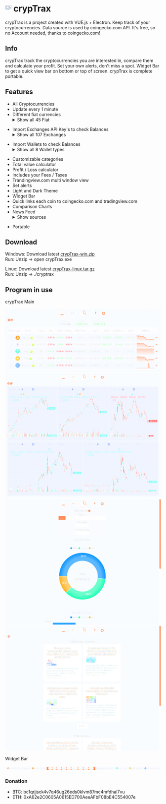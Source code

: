 # <img src="https://i.ibb.co/qDV0yfQ/icon.png" data-canonical-src="https://i.ibb.co/qDV0yfQ/icon.png" width="20" height="20" /> crypTrax

crypTrax is a project created with VUE.js + Electron. Keep track of your cryptocurrencies. Data source is used by coingecko.com API. It's free, so no Account needed, thanks to coingecko.com!

## Info

crypTrax track the cryptocurrencies you are interested in, compare them and calculate your profit. Set your own alerts, don't miss a spot. Widget Bar to get a quick view bar on bottom or top of screen. crypTrax is complete portable.

## Features
- All Cryptocurrencies
- Update every 1 minute
- Different fiat currencies <details><summary>Show all 45 Fiat</summary>
    * US Dollar
    * Euro
    * Indonesian Rupiah
    * South Korean Won
    * Chinese Yuan
    * New Taiwan Dollar
    * Japanese Yen
    * United Arab Emirates Dirham
    * Argentine Peso
    * Australian Dollar
    * Bangladeshi Taka
    * Bahraini Dinar
    * Bermudian Dollar
    * Brazil Real
    * Canadian Dollar
    * Swiss Franc
    * Chilean Peso
    * Czech Koruna
    * Danish Krone
    * British Pound Sterling
    * Hong Kong Dollar
    * Hungarian Forint
    * Israeli New Shekel
    * Indian Rupee
    * Kuwaiti Dinar
    * Sri Lankan Rupee
    * Burmese Kyat
    * Malaysian Ringgit
    * Nigerian Naira
    * Norwegian Krone
    * New Zealand Dollar
    * Philippine Peso
    * Pakistani Rupee
    * Polish Zloty
    * Saudi Riyal
    * Swedish Krona
    * Singapore Dollar
    * Thai Baht
    * Turkish Lira
    * Ukrainian hryvnia
    * Venezuelan bolívar fuerte
    * Vietnamese đồng
    * South African Rand
    * Russian Ruble
</details>

- Import Exchanges API Key's to check Balances<details><summary>Show all 107 Exchanges</summary>
    * ![](https://user-images.githubusercontent.com/51840849/76173629-fc67fb00-61b1-11ea-84fe-f2de582f58a3.jpg)
    * ![](https://user-images.githubusercontent.com/1294454/40811661-b6eceae2-653a-11e8-829e-10bfadb078cf.jpg)
    * ![](https://user-images.githubusercontent.com/1294454/44539184-29f26e00-a70c-11e8-868f-e907fc236a7c.jpg)
    * ![](https://user-images.githubusercontent.com/1294454/41764625-63b7ffde-760a-11e8-996d-a6328fa9347a.jpg)
    * ![](https://user-images.githubusercontent.com/1294454/27766817-e9456312-5ee6-11e7-9b3c-b628ca5626a5.jpg)
    * ![](https://user-images.githubusercontent.com/1294454/47380619-8a029200-d706-11e8-91e0-8a391fe48de3.jpg)
    * ![](https://user-images.githubusercontent.com/1294454/94507548-a83d6a80-0218-11eb-9998-28b9cec54165.jpg)
    * ![](https://user-images.githubusercontent.com/51840849/89731817-b3fb8480-da52-11ea-817f-783b08aaf32b.jpg)
    * ![](https://user-images.githubusercontent.com/1294454/28208429-3cacdf9a-6896-11e7-854e-4c79a772a30f.jpg)
    * ![](https://user-images.githubusercontent.com/51840849/87182090-1e9e9080-c2ec-11ea-8e49-563db9a38f37.jpg)
    * ![](https://user-images.githubusercontent.com/1294454/70423869-6839ab00-1a7f-11ea-8f94-13ae72c31115.jpg)
    * ![](https://user-images.githubusercontent.com/1294454/146103275-c39a34d9-68a4-4cd2-b1f1-c684548d311b.jpg)
    * ![](https://user-images.githubusercontent.com/51840849/87591171-9a377d80-c6f0-11ea-94ac-97a126eac3bc.jpg)
    * ![](https://user-images.githubusercontent.com/1294454/67149189-df896480-f2b0-11e9-8816-41593e17f9ec.jpg)
    * ![](https://user-images.githubusercontent.com/1294454/58385970-794e2d80-8001-11e9-889c-0567cd79b78e.jpg)
    * ![](https://user-images.githubusercontent.com/1294454/83718672-36745c00-a63e-11ea-81a9-677b1f789a4d.jpg)
    * ![](https://user-images.githubusercontent.com/51840849/87443317-01c0d080-c5fe-11ea-95c2-9ebe1a8fafd9.jpg)
    * ![](https://user-images.githubusercontent.com/1294454/27837060-e7c58714-60ea-11e7-9192-f05e86adb83f.jpg)
    * ![](https://user-images.githubusercontent.com/1294454/92337550-2b085500-f0b3-11ea-98e7-5794fb07dd3b.jpg)
    * ![](https://user-images.githubusercontent.com/1294454/27766244-e328a50c-5ed2-11e7-947b-041416579bb3.jpg)
    * ![](https://user-images.githubusercontent.com/51840849/76547799-daff5b80-649e-11ea-87fb-3be9bac08954.jpg)
    * ![](https://user-images.githubusercontent.com/1294454/108623144-67a3ef00-744e-11eb-8140-75c6b851e945.jpg)
    * ![](https://user-images.githubusercontent.com/1294454/61511972-24c39f00-aa01-11e9-9f7c-471f1d6e5214.jpg)
    * ![](https://user-images.githubusercontent.com/1294454/150730761-1a00e5e0-d28c-480f-9e65-089ce3e6ef3b.jpg)
    * ![](https://user-images.githubusercontent.com/51840849/77257418-3262b000-6c85-11ea-8fb8-20bdf20b3592.jpg)
    * ![](https://user-images.githubusercontent.com/1294454/69354403-1d532180-0c91-11ea-88ed-44c06cefdf87.jpg)
    * ![](https://user-images.githubusercontent.com/51840849/87295553-1160ec00-c50e-11ea-8ea0-df79276a9646.jpg)
    * ![](https://user-images.githubusercontent.com/1294454/129991357-8f47464b-d0f4-41d6-8a82-34122f0d1398.jpg)
    * ![](https://user-images.githubusercontent.com/1294454/69436317-31128c80-0d52-11ea-91d1-eb7bb5818812.jpg)
    * ![](https://user-images.githubusercontent.com/51840849/87182089-1e05fa00-c2ec-11ea-8da9-cc73b45abbbc.jpg)
    * ![](https://user-images.githubusercontent.com/1294454/76137448-22748a80-604e-11ea-8069-6e389271911d.jpg)
    * ![](https://user-images.githubusercontent.com/1294454/38063602-9605e28a-3302-11e8-81be-64b1e53c4cfb.jpg)
    * ![](https://user-images.githubusercontent.com/1294454/45798859-1a872600-bcb4-11e8-8746-69291ce87b04.jpg)
    * ![](https://user-images.githubusercontent.com/51840849/87295551-102fbf00-c50e-11ea-90a9-462eebba5829.jpg)
    * ![](https://user-images.githubusercontent.com/1294454/152485636-38b19e4a-bece-4dec-979a-5982859ffc04.jpg)
    * ![](https://user-images.githubusercontent.com/1294454/85225056-221eb600-b3d7-11ea-930d-564d2690e3f6.jpg)
    * ![](https://user-images.githubusercontent.com/1294454/32859187-cd5214f0-ca5e-11e7-967d-96568e2e2bd1.jpg)
    * ![](https://user-images.githubusercontent.com/1294454/27766442-8ddc33b0-5ed8-11e7-8b98-f786aef0f3c9.jpg)
    * ![](https://user-images.githubusercontent.com/51840849/87460806-1c9f3f00-c616-11ea-8c46-a77018a8f3f4.jpg)
    * ![](https://user-images.githubusercontent.com/51840849/87153930-f0f02200-c2c0-11ea-9c0a-40337375ae89.jpg)
    * ![](https://user-images.githubusercontent.com/1294454/47813922-6f12cc00-dd5d-11e8-97c6-70f957712d47.jpg)
    * ![](https://user-images.githubusercontent.com/1294454/69680782-03fd0b80-10bd-11ea-909e-7f603500e9cc.jpg)
    * ![](https://user-images.githubusercontent.com/1294454/66732963-8eb7dd00-ee66-11e9-849b-10d9282bb9e0.jpg)
    * ![](https://user-images.githubusercontent.com/1294454/27766132-978a7bd8-5ece-11e7-9540-bc96d1e9bbb8.jpg)
    * ![](https://user-images.githubusercontent.com/1294454/67288762-2f04a600-f4e6-11e9-9fd6-c60641919491.jpg)
    * ![](https://user-images.githubusercontent.com/1294454/27766555-8eaec20e-5edc-11e7-9c5b-6dc69fc42f5e.jpg)
    * ![](https://user-images.githubusercontent.com/51840849/87460811-1e690280-c616-11ea-8652-69f187305add.jpg)
    * ![](https://user-images.githubusercontent.com/1294454/117201933-e7a6e780-adf5-11eb-9d80-98fc2a21c3d6.jpg)
    * ![](https://user-images.githubusercontent.com/1294454/148647666-c109c20b-f8ac-472f-91c3-5f658cb90f49.jpeg)
    * ![](https://user-images.githubusercontent.com/51840849/87182088-1d6d6380-c2ec-11ea-9c64-8ab9f9b289f5.jpg)
    * ![](https://user-images.githubusercontent.com/51840849/87070508-9358c880-c221-11ea-8dc5-5391afbbb422.jpg)
    * ![](https://user-images.githubusercontent.com/1294454/27766119-3593220e-5ece-11e7-8b3a-5a041f6bcc3f.jpg)
    * ![](https://user-images.githubusercontent.com/1294454/29604020-d5483cdc-87ee-11e7-94c7-d1a8d9169293.jpg)
    * ![](https://user-images.githubusercontent.com/1294454/37808081-b87f2d9c-2e59-11e8-894d-c1900b7584fe.jpg)
    * ![](https://user-images.githubusercontent.com/1294454/28051642-56154182-660e-11e7-9b0d-6042d1e6edd8.jpg)
    * ![](https://user-images.githubusercontent.com/51840849/87327317-98c55400-c53c-11ea-9a11-81f7d951cc74.jpg)
    * ![](https://user-images.githubusercontent.com/1294454/85734211-85755480-b705-11ea-8b35-0b7f1db33a2f.jpg)
    * ![](https://user-images.githubusercontent.com/1294454/27766927-39ca2ada-5eeb-11e7-972f-1b4199518ca6.jpg)
    * ![](https://user-images.githubusercontent.com/1294454/27766491-1b0ea956-5eda-11e7-9225-40d67b481b8d.jpg)
    * ![](https://user-images.githubusercontent.com/1294454/104140087-a27f2580-53c0-11eb-87c1-5d9e81208fe9.jpg)
    * ![](https://user-images.githubusercontent.com/1294454/55248342-a75dfe00-525a-11e9-8aa2-05e9dca943c6.jpg)
    * ![](https://user-images.githubusercontent.com/1294454/147792121-38ed5e36-c229-48d6-b49a-48d05fc19ed4.jpeg)
    * ![](https://user-images.githubusercontent.com/1294454/27766869-75057fa2-5ee9-11e7-9a6f-13e641fa4707.jpg)
    * ![](https://user-images.githubusercontent.com/51840849/87295554-11f98280-c50e-11ea-80d6-15b3bafa8cbf.jpg)
    * ![](https://user-images.githubusercontent.com/1294454/83165440-2f1cf200-a116-11ea-9046-a255d09fb2ed.jpg)
    * ![](https://user-images.githubusercontent.com/1294454/28501752-60c21b82-6feb-11e7-818b-055ee6d0e754.jpg)
    * ![](https://user-images.githubusercontent.com/1294454/41933112-9e2dd65a-798b-11e8-8440-5bab2959fcb8.jpg)
    * ![](https://user-images.githubusercontent.com/1294454/102157692-fd406280-3e90-11eb-8d46-4511b617cd17.jpg)
    * ![](https://user-images.githubusercontent.com/1294454/27766910-cdcbfdae-5eea-11e7-9859-03fea873272d.jpg)
    * ![](https://user-images.githubusercontent.com/1294454/97296144-514fa300-1861-11eb-952b-3d55d492200b.jpg)
    * ![](https://user-images.githubusercontent.com/1294454/97296144-514fa300-1861-11eb-952b-3d55d492200b.jpg)
    * ![](https://user-images.githubusercontent.com/1294454/27766319-f653c6e6-5ed4-11e7-933d-f0bc3699ae8f.jpg)
    * ![](https://user-images.githubusercontent.com/51840849/87295558-132aaf80-c50e-11ea-9801-a2fb0c57c799.jpg)
    * ![](https://user-images.githubusercontent.com/1294454/147508995-9e35030a-d046-43a1-a006-6fabd981b554.jpg)
    * ![](https://user-images.githubusercontent.com/1294454/137283979-8b2a818d-8633-461b-bfca-de89e8c446b2.jpg)
    * ![](https://user-images.githubusercontent.com/51840849/79268032-c4379480-7ea2-11ea-80b3-dd96bb29fd0d.jpg)
    * ![](https://user-images.githubusercontent.com/1294454/112027508-47984600-8b48-11eb-9e17-d26459cc36c6.jpg)
    * ![](https://user-images.githubusercontent.com/51840849/88317935-a8a21c80-cd22-11ea-8e2b-4b9fac5975eb.jpg)
    * ![](https://user-images.githubusercontent.com/1294454/139516488-243a830d-05dd-446b-91c6-c1f18fe30c63.jpg)
    * ![](https://user-images.githubusercontent.com/51840849/87443315-01283a00-c5fe-11ea-8628-c2a0feaf07ac.jpg)
    * ![](https://user-images.githubusercontent.com/51840849/122649755-1a076c80-d138-11eb-8f2e-9a9166a03d79.jpg)
    * ![](https://user-images.githubusercontent.com/1294454/107758499-05edd180-6d38-11eb-9e09-0b69602a7a15.jpg)
    * ![](https://user-images.githubusercontent.com/1294454/27766607-8c1a69d8-5ede-11e7-930c-540b5eb9be24.jpg)
    * ![](https://user-images.githubusercontent.com/1294454/30597177-ea800172-9d5e-11e7-804c-b9d4fa9b56b0.jpg)
    * ![](https://user-images.githubusercontent.com/1294454/38003300-adc12fba-323f-11e8-8525-725f53c4a659.jpg)
    * ![](https://user-images.githubusercontent.com/1294454/31784029-0313c702-b509-11e7-9ccc-bc0da6a0e435.jpg)
    * ![](https://user-images.githubusercontent.com/1294454/75841031-ca375180-5ddd-11ea-8417-b975674c23cb.jpg)
    * ![](https://user-images.githubusercontent.com/1294454/49245610-eeaabe00-f423-11e8-9cba-4b0aed794799.jpg)
    * ![](https://user-images.githubusercontent.com/1294454/99450025-3be60a00-2931-11eb-9302-f4fd8d8589aa.jpg)
    * ![](https://user-images.githubusercontent.com/51840849/87489843-bb469280-c64c-11ea-91aa-69c6326506af.jpg)
    * ![](https://user-images.githubusercontent.com/1294454/34487620-3139a7b0-efe6-11e7-90f5-e520cef74451.jpg)
    * ![](https://user-images.githubusercontent.com/1294454/84547058-5fb27d80-ad0b-11ea-8711-78ac8b3c7f31.jpg)
    * ![](https://user-images.githubusercontent.com/51840849/87153926-efbef500-c2c0-11ea-9842-05b63612c4b9.jpg)
    * ![](https://user-images.githubusercontent.com/1294454/27786377-8c8ab57e-5fe9-11e7-8ea4-2b05b6bcceec.jpg)
    * ![](https://user-images.githubusercontent.com/1294454/41822275-ed982188-77f5-11e8-92bb-496bcd14ca52.jpg)
    * ![](https://user-images.githubusercontent.com/1294454/30781780-03149dc4-a12e-11e7-82bb-313b269d24d4.jpg)
    * ![](https://user-images.githubusercontent.com/1294454/65177307-217b7c80-da5f-11e9-876e-0b748ba0a358.jpg)
    * ![](https://user-images.githubusercontent.com/51840849/87153921-edf53180-c2c0-11ea-96b9-f2a9a95a455b.jpg)
    * ![](https://user-images.githubusercontent.com/1294454/42625213-dabaa5da-85cf-11e8-8f99-aa8f8f7699f0.jpg)    
    * ![](https://user-images.githubusercontent.com/1294454/141506670-12f6115f-f425-4cd8-b892-b51d157ca01f.jpg)
    * ![](https://user-images.githubusercontent.com/1294454/27816857-ce7be644-6096-11e7-82d6-3c257263229c.jpg)
    * ![](https://user-images.githubusercontent.com/51840849/94481303-2f222100-01e0-11eb-97dd-bc14c5943a86.jpg)
    * ![](https://user-images.githubusercontent.com/1294454/27822159-66153620-60ad-11e7-89e7-005f6d7f3de0.jpg)
    * ![](https://user-images.githubusercontent.com/51840849/80491487-74a99c00-896b-11ea-821e-d307e832f13e.jpg)
    * ![](https://user-images.githubusercontent.com/1294454/27941483-79fc7350-62d9-11e7-9f61-ac47f28fcd96.jpg)
    * ![](https://user-images.githubusercontent.com/51840849/87153927-f0578b80-c2c0-11ea-84b6-74612568e9e1.jpg)
    * ![](https://user-images.githubusercontent.com/1294454/100545356-8427f500-326c-11eb-9539-7d338242d61b.jpg)
</details>

- Import Wallets to check Balances<details><summary>Show all 8 Wallet types</summary>
    * Bitcoin
    * Ethereum
    * Litecoin
    * Dash
    * Dogecoin
    * Stratis
    * DigiByte
    * Neo
</details>

- Customizable categories
- Total value calculator
- Profit / Loss calculator
- Includes your Fees / Taxes
- Trandingview.com multi window view
- Set alerts
- Light and Dark Theme
- Widget Bar
- Quick links each coin to coingecko.com and tradingview.com
- Comparison Charts
- News Feed<details><summary>Show sources</summary>
    * Cointelegraph.com
    * Newsbtc.com
    * Bitcoin.com
    * Coincodecap.com
    * Coindesk.com
    * CryptoPotato.com
    * U.Today.com
    * Cryptoslate.com
    * Bitcoinik.com
    * Thenewscrypto.com
    * Cryptoadventure.com
    * Crypto-economy.com
    * Cryptonews.au
    * Bitcoinist.net
    * Coinjournal.net
    * Cointelegraph.de
    * BTC-Echo.de
    * Coin-hero.de
    * Bitcoinmag.de
</details>

- Portable


## Download

Windows: Download latest [crypTrax-win.zip](https://github.com/Escaflownevan/crypTrax/releases/latest/download/crypTrax-1.2.1-win.zip)<br>
Run: Unzip -> open crypTrax.exe        

Linux: Download latest [crypTrax-linux.tar.gz](https://github.com/Escaflownevan/crypTrax/releases/latest/download/crypTrax-1.2.1-linux.tar.gz)<br>
Run: Unzip -> ./cryptrax



## Program in use
crypTrax Main

<img src="/screenshots/main.png" />


<img src="/screenshots/tv.png" />


<img src="/screenshots/compare.png" />


<img src="/screenshots/news.png" />

Widget Bar

<img src="/screenshots/bar.png" />

### Donation

- BTC: bc1qrjjsck4v7q46ug26eds0klvm87mc4mfdhal7vu
- ETH: 0xA62e2C0605A0615ED700AeeAFbF08bE4C554007e
